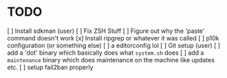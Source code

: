 # TODO

[ ] Install sdkman (user)
[ ] Fix ZSH Stuff
[ ] Figure out why the 'paste' command doesn't work
[x] Install ripgrep or whatever it was called
[ ] p10k configuration (or something else)
[ ] a editorconfig lol
[ ] Git setup (user)
[ ] add a 'dot' binary which basically does what `system.sh` does
[ ] add a `maintenance` binary which does maintenance on the machine like updates etc.
[ ] setup fail2ban properly